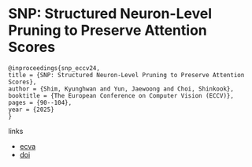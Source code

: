 # SNP: Structured Neuron-Level Pruning to Preserve Attention Scores

```
@inproceedings{snp_eccv24,
title = {SNP: Structured Neuron-Level Pruning to Preserve Attention Scores},
author = {Shim, Kyunghwan and Yun, Jaewoong and Choi, Shinkook},
booktitle = {The European Conference on Computer Vision (ECCV)},
pages = {90--104},
year = {2025}
}
```

links
- [ecva](https://www.ecva.net/papers/eccv_2024/papers_ECCV/html/10737_ECCV_2024_paper.php)
- [doi](https://link.springer.com/chapter/10.1007/978-3-031-73007-8_6)
